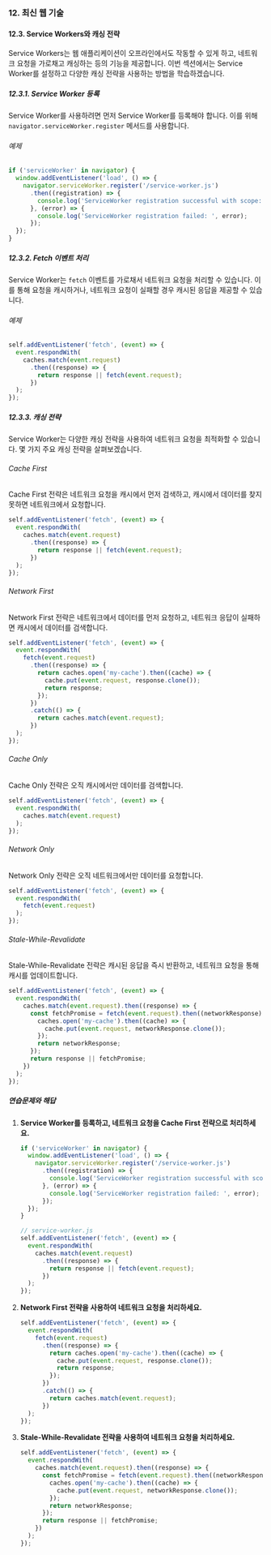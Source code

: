 ### 12. 최신 웹 기술

#### 12.3. Service Workers와 캐싱 전략

Service Workers는 웹 애플리케이션이 오프라인에서도 작동할 수 있게 하고, 네트워크 요청을 가로채고 캐싱하는 등의 기능을 제공합니다. 이번 섹션에서는 Service Worker를 설정하고 다양한 캐싱 전략을 사용하는 방법을 학습하겠습니다.

##### 12.3.1. Service Worker 등록

Service Worker를 사용하려면 먼저 Service Worker를 등록해야 합니다. 이를 위해 `navigator.serviceWorker.register` 메서드를 사용합니다.

###### 예제

```javascript
if ('serviceWorker' in navigator) {
  window.addEventListener('load', () => {
    navigator.serviceWorker.register('/service-worker.js')
      .then((registration) => {
        console.log('ServiceWorker registration successful with scope: ', registration.scope);
      }, (error) => {
        console.log('ServiceWorker registration failed: ', error);
      });
  });
}
```

##### 12.3.2. Fetch 이벤트 처리

Service Worker는 `fetch` 이벤트를 가로채서 네트워크 요청을 처리할 수 있습니다. 이를 통해 요청을 캐시하거나, 네트워크 요청이 실패할 경우 캐시된 응답을 제공할 수 있습니다.

###### 예제

```javascript
self.addEventListener('fetch', (event) => {
  event.respondWith(
    caches.match(event.request)
      .then((response) => {
        return response || fetch(event.request);
      })
  );
});
```

##### 12.3.3. 캐싱 전략

Service Worker는 다양한 캐싱 전략을 사용하여 네트워크 요청을 최적화할 수 있습니다. 몇 가지 주요 캐싱 전략을 살펴보겠습니다.

###### Cache First

Cache First 전략은 네트워크 요청을 캐시에서 먼저 검색하고, 캐시에서 데이터를 찾지 못하면 네트워크에서 요청합니다.

```javascript
self.addEventListener('fetch', (event) => {
  event.respondWith(
    caches.match(event.request)
      .then((response) => {
        return response || fetch(event.request);
      })
  );
});
```

###### Network First

Network First 전략은 네트워크에서 데이터를 먼저 요청하고, 네트워크 응답이 실패하면 캐시에서 데이터를 검색합니다.

```javascript
self.addEventListener('fetch', (event) => {
  event.respondWith(
    fetch(event.request)
      .then((response) => {
        return caches.open('my-cache').then((cache) => {
          cache.put(event.request, response.clone());
          return response;
        });
      })
      .catch(() => {
        return caches.match(event.request);
      })
  );
});
```

###### Cache Only

Cache Only 전략은 오직 캐시에서만 데이터를 검색합니다.

```javascript
self.addEventListener('fetch', (event) => {
  event.respondWith(
    caches.match(event.request)
  );
});
```

###### Network Only

Network Only 전략은 오직 네트워크에서만 데이터를 요청합니다.

```javascript
self.addEventListener('fetch', (event) => {
  event.respondWith(
    fetch(event.request)
  );
});
```

###### Stale-While-Revalidate

Stale-While-Revalidate 전략은 캐시된 응답을 즉시 반환하고, 네트워크 요청을 통해 캐시를 업데이트합니다.

```javascript
self.addEventListener('fetch', (event) => {
  event.respondWith(
    caches.match(event.request).then((response) => {
      const fetchPromise = fetch(event.request).then((networkResponse) => {
        caches.open('my-cache').then((cache) => {
          cache.put(event.request, networkResponse.clone());
        });
        return networkResponse;
      });
      return response || fetchPromise;
    })
  );
});
```

##### 연습문제와 해답

1. **Service Worker를 등록하고, 네트워크 요청을 Cache First 전략으로 처리하세요.**

   ```javascript
   if ('serviceWorker' in navigator) {
     window.addEventListener('load', () => {
       navigator.serviceWorker.register('/service-worker.js')
         .then((registration) => {
           console.log('ServiceWorker registration successful with scope: ', registration.scope);
         }, (error) => {
           console.log('ServiceWorker registration failed: ', error);
         });
     });
   }

   // service-worker.js
   self.addEventListener('fetch', (event) => {
     event.respondWith(
       caches.match(event.request)
         .then((response) => {
           return response || fetch(event.request);
         })
     );
   });
   ```

2. **Network First 전략을 사용하여 네트워크 요청을 처리하세요.**

   ```javascript
   self.addEventListener('fetch', (event) => {
     event.respondWith(
       fetch(event.request)
         .then((response) => {
           return caches.open('my-cache').then((cache) => {
             cache.put(event.request, response.clone());
             return response;
           });
         })
         .catch(() => {
           return caches.match(event.request);
         })
     );
   });
   ```

3. **Stale-While-Revalidate 전략을 사용하여 네트워크 요청을 처리하세요.**

   ```javascript
   self.addEventListener('fetch', (event) => {
     event.respondWith(
       caches.match(event.request).then((response) => {
         const fetchPromise = fetch(event.request).then((networkResponse) => {
           caches.open('my-cache').then((cache) => {
             cache.put(event.request, networkResponse.clone());
           });
           return networkResponse;
         });
         return response || fetchPromise;
       })
     );
   });
   ```
